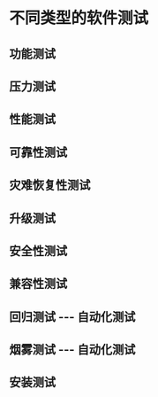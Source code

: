 # 不同类型的软件测试

## 功能测试

## 压力测试

## 性能测试

## 可靠性测试

## 灾难恢复性测试

## 升级测试

## 安全性测试

## 兼容性测试

## 回归测试 --- 自动化测试

## 烟雾测试 --- 自动化测试

## 安装测试